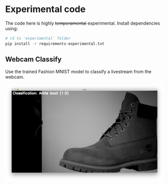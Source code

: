 # Experimental code

The code here is highly ~~temperamental~~ experimental. 
Install dependencies using:

```bash
# cd to 'experimental' folder
pip install -r requirements-experimental.txt
```

## Webcam Classify

Use the trained Fashion MNIST model to classify a livestream from the webcam.

![Webcam Boot Classification](../../docs/images/webcam_boot.png)